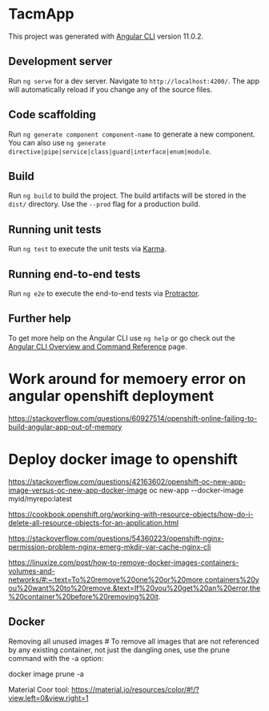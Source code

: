 # TacmApp

This project was generated with [Angular CLI](https://github.com/angular/angular-cli) version 11.0.2.

## Development server

Run `ng serve` for a dev server. Navigate to `http://localhost:4200/`. The app will automatically reload if you change any of the source files.

## Code scaffolding

Run `ng generate component component-name` to generate a new component. You can also use `ng generate directive|pipe|service|class|guard|interface|enum|module`.

## Build

Run `ng build` to build the project. The build artifacts will be stored in the `dist/` directory. Use the `--prod` flag for a production build.

## Running unit tests

Run `ng test` to execute the unit tests via [Karma](https://karma-runner.github.io).

## Running end-to-end tests

Run `ng e2e` to execute the end-to-end tests via [Protractor](http://www.protractortest.org/).

## Further help

To get more help on the Angular CLI use `ng help` or go check out the [Angular CLI Overview and Command Reference](https://angular.io/cli) page.


# Work around for memoery error on angular openshift deployment
https://stackoverflow.com/questions/60927514/openshift-online-failing-to-build-angular-app-out-of-memory

# Deploy docker image to openshift
https://stackoverflow.com/questions/42163602/openshift-oc-new-app-image-versus-oc-new-app-docker-image
oc new-app --docker-image myid/myrepo:latest


https://cookbook.openshift.org/working-with-resource-objects/how-do-i-delete-all-resource-objects-for-an-application.html

https://stackoverflow.com/questions/54360223/openshift-nginx-permission-problem-nginx-emerg-mkdir-var-cache-nginx-cli


https://linuxize.com/post/how-to-remove-docker-images-containers-volumes-and-networks/#:~:text=To%20remove%20one%20or%20more,containers%20you%20want%20to%20remove.&text=If%20you%20get%20an%20error,the%20container%20before%20removing%20it.
## Docker
Removing all unused images #
To remove all images that are not referenced by any existing container, not just the dangling ones, use the prune command with the -a option:

docker image prune -a

Material Coor tool:
https://material.io/resources/color/#!/?view.left=0&view.right=1